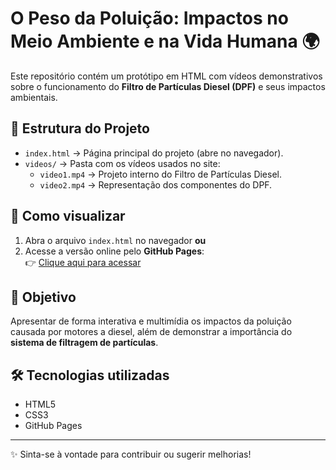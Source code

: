 # O Peso da Poluição: Impactos no Meio Ambiente e na Vida Humana 🌍

Este repositório contém um protótipo em HTML com vídeos demonstrativos sobre o funcionamento do **Filtro de Partículas Diesel (DPF)** e seus impactos ambientais.

## 📂 Estrutura do Projeto
- `index.html` → Página principal do projeto (abre no navegador).
- `videos/` → Pasta com os vídeos usados no site:
  - `video1.mp4` → Projeto interno do Filtro de Partículas Diesel.
  - `video2.mp4` → Representação dos componentes do DPF.

## 🚀 Como visualizar
1. Abra o arquivo `index.html` no navegador **ou**  
2. Acesse a versão online pelo **GitHub Pages**:  
   👉 [Clique aqui para acessar](https://SEU-USUARIO.github.io/SEU-REPOSITORIO/)

## 🎯 Objetivo
Apresentar de forma interativa e multimídia os impactos da poluição causada por motores a diesel, além de demonstrar a importância do **sistema de filtragem de partículas**.

## 🛠️ Tecnologias utilizadas
- HTML5
- CSS3
- GitHub Pages

---

✨ Sinta-se à vontade para contribuir ou sugerir melhorias!
